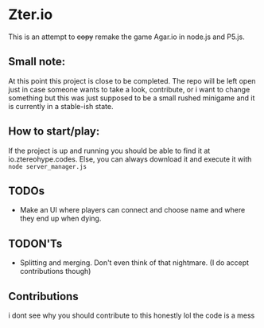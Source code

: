 # Zter.io
This is an attempt to ~~copy~~ remake the game Agar.io in node.js and P5.js.

## Small note:
At this point this project is close to be completed. The repo will be left open just in case someone wants to take a look, contribute, or i want to change something but this was just supposed to be a small rushed minigame and it is currently in a stable-ish state.

## How to start/play:
If the project is up and running you should be able to find it at io.ztereohype.codes. Else, you can always download it and execute it with `node server_manager.js`

## TODOs
- Make an UI where players can connect and choose name and where they end up when dying.

## TODON'Ts
- Splitting and merging. Don't even think of that nightmare. (I do accept contributions though)

## Contributions
i dont see why you should contribute to this honestly lol the code is a mess
